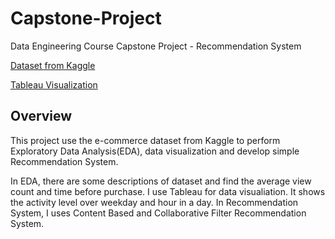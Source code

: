 # Capstone-Project
Data Engineering Course Capstone Project - Recommendation System

[Dataset from Kaggle](https://www.kaggle.com/datasets/retailrocket/ecommerce-dataset/data)

[Tableau Visualization](https://public.tableau.com/app/profile/shing.fung.wong/viz/CapstonePRoject/Distribution?publish=yes)

## Overview
This project use the e-commerce dataset from Kaggle to perform Exploratory Data Analysis(EDA), data visualization and develop simple Recommendation System.

In EDA, there are some descriptions of dataset and find the average view count and time before purchase. I use Tableau for data visualiation. It shows the activity level over weekday and hour in a day. In Recommendation System, I uses Content Based and Collaborative Filter Recommendation System.
